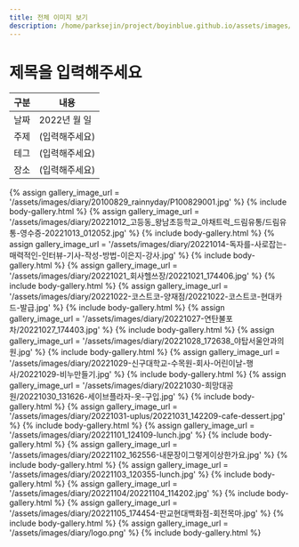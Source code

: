 ```yaml
---
title: 전체 이미지 보기
description: /home/parksejin/project/boyinblue.github.io/assets/images/diary
---
```



제목을 입력해주세요
===


|구분|내용|
|---|---|
|날짜|2022년 월 일|
|주제|(입력해주세요)|
|테그|(입력해주세요)|
|장소|(입력해주세요)|


{% assign gallery_image_url = '/assets/images/diary/20100829_rainnyday/P100829001.jpg' %}
{% include body-gallery.html %}
{% assign gallery_image_url = '/assets/images/diary/20221012_고등동_왕남초등학교_야채트럭_드림유통/드림유통-영수증-20221013_012052.jpg' %}
{% include body-gallery.html %}
{% assign gallery_image_url = '/assets/images/diary/20221014-독자를-사로잡는-매력적인-인터뷰-기사-작성-방법-이은지-강사.jpg' %}
{% include body-gallery.html %}
{% assign gallery_image_url = '/assets/images/diary/20221021_회사헬쓰장/20221021_174406.jpg' %}
{% include body-gallery.html %}
{% assign gallery_image_url = '/assets/images/diary/20221022-코스트코-양재점/20221022-코스트코-현대카드-발급.jpg' %}
{% include body-gallery.html %}
{% assign gallery_image_url = '/assets/images/diary/20221027-연탄불포차/20221027_174403.jpg' %}
{% include body-gallery.html %}
{% assign gallery_image_url = '/assets/images/diary/20221028_172638_야탑서울안과의원.jpg' %}
{% include body-gallery.html %}
{% assign gallery_image_url = '/assets/images/diary/20221029-신구대학교-수목원-회사-어린이날-행사/20221029-비누만들기.jpg' %}
{% include body-gallery.html %}
{% assign gallery_image_url = '/assets/images/diary/20221030-희망대공원/20221030_131626-세이브플라자-옷-구입.jpg' %}
{% include body-gallery.html %}
{% assign gallery_image_url = '/assets/images/diary/20221031-uplus/20221031_142209-cafe-dessert.jpg' %}
{% include body-gallery.html %}
{% assign gallery_image_url = '/assets/images/diary/20221101_124109-lunch.jpg' %}
{% include body-gallery.html %}
{% assign gallery_image_url = '/assets/images/diary/20221102_162556-내문장이그렇게이상한가요.jpg' %}
{% include body-gallery.html %}
{% assign gallery_image_url = '/assets/images/diary/20221103_120355-lunch.jpg' %}
{% include body-gallery.html %}
{% assign gallery_image_url = '/assets/images/diary/20221104/20221104_114202.jpg' %}
{% include body-gallery.html %}
{% assign gallery_image_url = '/assets/images/diary/20221105_174454-판교현대백화점-회전목마.jpg' %}
{% include body-gallery.html %}
{% assign gallery_image_url = '/assets/images/diary/logo.png' %}
{% include body-gallery.html %}
